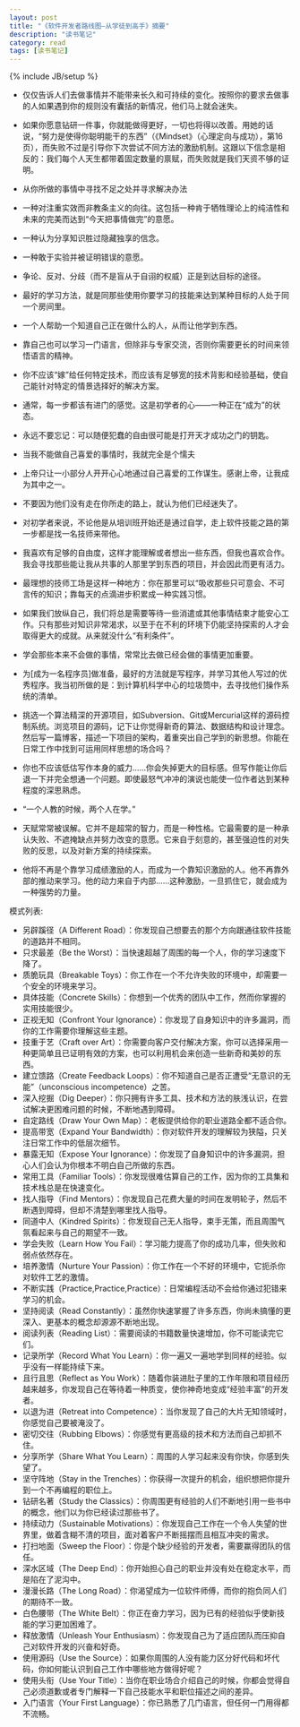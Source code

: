 ```yaml
---
layout: post
title: "《软件开发者路线图—从学徒到高手》摘要"
description: "读书笔记"
category: read
tags: [读书笔记]
---
```

{% include JB/setup %}

* 仅仅告诉人们去做事情并不能带来长久和可持续的变化。按照你的要求去做事的人如果遇到你的规则没有囊括的新情况，他们马上就会迷失。

* 如果你愿意钻研一件事，你就能做得更好，一切也将得以改善。用她的话说，“努力是使得你聪明能干的东西”（《Mindset》（心理定向与成功），第16页），而失败不过是引导你下次尝试不同方法的激励机制。这跟以下信念是相反的：我们每个人天生都带着固定数量的禀赋，而失败就是我们天资不够的证明。

* 从你所做的事情中寻找不足之处并寻求解决办法

* 一种对注重实效而非教条主义的向往。这包括一种肯于牺牲理论上的纯洁性和未来的完美而达到“今天把事情做完”的意愿。

* 一种认为分享知识胜过隐藏独享的信念。

* 一种敢于实验并被证明错误的意愿。

* 争论、反对、分歧（而不是盲从于自诩的权威）正是到达目标的途径。

* 最好的学习方法，就是同那些使用你要学习的技能来达到某种目标的人处于同一个房间里。

* 一个人帮助一个知道自己正在做什么的人，从而让他学到东西。

* 靠自己也可以学习一门语言，但除非与专家交流，否则你需要更长的时间来领悟语言的精神。

* 你不应该“嫁”给任何特定技术，而应该有足够宽的技术背影和经验基础，使自己能针对特定的情景选择好的解决方案。

* 通常，每一步都该有进门的感觉。这是初学者的心——一种正在“成为”的状态。

* 永远不要忘记：可以随便犯蠢的自由很可能是打开天才成功之门的钥匙。

* 当我不能做自己喜爱的事情时，我就完全是个懦夫

* 上帝只让一小部分人开开心心地通过自己喜爱的工作谋生。感谢上帝，让我成为其中之一。

* 不要因为他们没有走在你所走的路上，就认为他们已经迷失了。

* 对初学者来说，不论他是从培训班开始还是通过自学，走上软件技能之路的第一步都是找一名技师来带他。

* 我喜欢有足够的自由度，这样才能理解或者想出一些东西，但我也喜欢合作。我会寻找那些能让我从共事的人那里学到东西的项目，并会因此而更有活力。

* 最理想的技师工场是这样一种地方：你在那里可以“吸收那些只可意会、不可言传的知识；靠每天的点滴进步积累成一种实践习惯。

* 如果我们放纵自己，我们将总是需要等待一些消遣或其他事情结束才能安心工作。只有那些对知识非常渴求，以至于在不利的环境下仍能坚持探索的人才会取得更大的成就。从来就没什么“有利条件”。

* 学会那些本来不会做的事情，常常比去做已经会做的事情更加重要。

* 为[成为一名程序员]做准备，最好的方法就是写程序，并学习其他人写过的优秀程序。我当初所做的是：到计算机科学中心的垃圾筒中，去寻找他们操作系统的清单。

* 挑选一个算法精深的开源项目，如Subversion、Git或Mercurial这样的源码控制系统。浏览项目的源码，记下让你觉得新奇的算法、数据结构和设计理念。然后写一篇博客，描述一下项目的架构，着重突出自己学到的新思想。你能在日常工作中找到可运用同样思想的场合吗？

* 你也不应该低估写作本身的威力……你会失掉更大的目标感。但写作能让你后退一下并完全想通一个问题。即使最怒气冲冲的演说也能使一位作者达到某种程度的深思熟虑。

* “一个人教的时候，两个人在学。”

* 天赋常常被误解。它并不是超常的智力，而是一种性格。它最需要的是一种承认失败、不遮掩缺点并努力改变的意愿。它来自于刻意的，甚至强迫性的对失败的反思，以及对新方案的持续探索。

* 他将不再是个靠学习成绩激励的人，而成为一个靠知识激励的人。他不再靠外部的推动来学习。他的动力来自于内部……这种激励，一旦抓住它，就会成为一种强势的力量。

模式列表:

* 另辟蹊径（A Different Road）：你发现自己想要去的那个方向跟通往软件技能的道路并不相同。
* 只求最差（Be the Worst）：当快速超越了周围的每一个人，你的学习速度下降了。
* 质脆玩具（Breakable Toys）：你工作在一个不允许失败的环境中，却需要一个安全的环境来学习。
* 具体技能（Concrete Skills）：你想到一个优秀的团队中工作，然而你掌握的实用技能很少。
* 正视无知（Confront Your Ignorance）：你发现了自身知识中的许多漏洞，而你的工作需要你理解这些主题。
* 技重于艺（Craft over Art）：你需要向客户交付解决方案，你可以选择采用一种更简单且已证明有效的方案，也可以利用机会来创造一些新奇和美妙的东西。
* 建立馈路（Create Feedback Loops）：你不知道自己是否正遭受“无意识的无能”（unconscious incompetence）之苦。
* 深入挖掘（Dig Deeper）：你只拥有许多工具、技术和方法的肤浅认识，在尝试解决更困难问题的时候，不断地遇到障碍。
* 自定路线（Draw Your Own Map）：老板提供给你的职业道路全都不适合你。
* 提高带宽（Expand Your Bandwidth）：你对软件开发的理解较为狭隘，只关注日常工作中的低层次细节。
* 暴露无知（Expose Your Ignorance）：你发现了自身知识中的许多漏洞，担心人们会认为你根本不明白自己所做的东西。
* 常用工具（Familiar Tools）：你发现很难估算自己的工作，因为你的工具集和技术栈总是在快速变化。
* 找人指导（Find Mentors）：你发现自己花费大量的时间在发明轮子，然后不断遇到障碍，但却不清楚到哪里找人指导。
* 同道中人（Kindred Spirits）：你发现自己无人指导，束手无策，而且周围气氛看起来与自己的期望不一致。
* 学会失败（Learn How You Fail）：学习能力提高了你的成功几率，但失败和弱点依然存在。
* 培养激情（Nurture Your Passion）：你工作在一个不好的环境中，它扼杀你对软件工艺的激情。
* 不断实践（Practice,Practice,Practice）：日常编程活动不会给你通过犯错来学习的机会。
* 坚持阅读（Read Constantly）：虽然你快速掌握了许多东西，你尚未搞懂的更深入、更基本的概念却源源不断地出现。
* 阅读列表（Reading List）：需要阅读的书籍数量快速增加，你不可能读完它们。
* 记录所学（Record What You Learn）：你一遍又一遍地学到同样的经验。似乎没有一样能持续下来。
* 且行且思（Reflect as You Work）：随着你装进肚子里的工作年限和项目经历越来越多，你发现自己在等待着一种质变，使你神奇地变成“经验丰富”的开发者。
* 以退为进（Retreat into Competence）：当你发现了自己的大片无知领域时，你感觉自己要被淹没了。
* 密切交往（Rubbing Elbows）：你感觉有更高级的技术和方法而自己却抓不住。
* 分享所学（Share What You Learn）：周围的人学习起来没有你快，你感到失望了。
* 坚守阵地（Stay in the Trenches）：你获得一次提升的机会，组织想把你提升到一个不再编程的职位上。
* 钻研名著（Study the Classics）：你周围更有经验的人们不断地引用一些书中的概念，他们以为你已经读过那些书了。
* 持续动力（Sustainable Motivations）：你发现自己工作在一个令人失望的世界里，做着含糊不清的项目，面对着客户不断摇摆而且相互冲突的需求。
* 打扫地面（Sweep the Floor）：你是个缺少经验的开发者，需要赢得团队的信任。
* 深水区域（The Deep End）：你开始担心自己的职业并没有处在稳定水平，而是陷在了泥沟中。
* 漫漫长路（The Long Road）：你渴望成为一位软件师傅，而你的抱负同人们的期待不一致。
* 白色腰带（The White Belt）：你正在奋力学习，因为已有的经验似乎使新技能的学习更加困难了。
* 释放激情（Unleash Your Enthusiasm）：你发现自己为了适应团队而压抑自己对软件开发的兴奋和好奇。
* 使用源码（Use the Source）：如果你周围的人没有能力区分好代码和坏代码，你如何能认识到自己工作中哪些地方做得好呢？
* 使用头衔（Use Your Title）：当你在职业场合介绍自己的时候，你都会觉得自己必须道歉或者专门解释一下自己技能水平和职位描述之间的差异。
* 入门语言（Your First Language）：你已熟悉了几门语言，但任何一门用得都不流畅。

